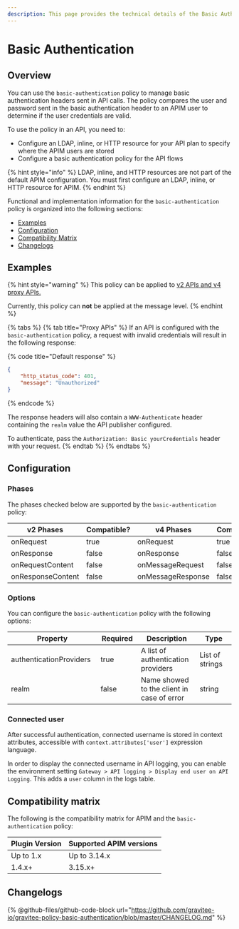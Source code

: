 ```yaml
---
description: This page provides the technical details of the Basic Authentication policy
---
```


# Basic Authentication

## Overview

You can use the `basic-authentication` policy to manage basic authentication headers sent in API calls. The policy compares the user and password sent in the basic authentication header to an APIM user to determine if the user credentials are valid.

To use the policy in an API, you need to:

* Configure an LDAP, inline, or HTTP resource for your API plan to specify where the APIM users are stored
* Configure a basic authentication policy for the API flows

{% hint style="info" %}
LDAP, inline, and HTTP resources are not part of the default APIM configuration. You must first configure an LDAP, inline, or HTTP resource for APIM.
{% endhint %}

Functional and implementation information for the `basic-authentication` policy is organized into the following sections:

* [Examples](basic-authentication.md#examples)
* [Configuration](basic-authentication.md#configuration)
* [Compatibility Matrix](basic-authentication.md#compatibility-matrix)
* [Changelogs](basic-authentication.md#changelogs)

## Examples

{% hint style="warning" %}
This policy can be applied to [v2 APIs and v4 proxy APIs.](../../overview/gravitee-api-definitions-and-execution-engines/)

Currently, this policy can **not** be applied at the message level.
{% endhint %}

{% tabs %}
{% tab title="Proxy APIs" %}
If an API is configured with the `basic-authentication` policy, a request with invalid credentials will result in the following response:

{% code title="Default response" %}
```json
{
    "http_status_code": 401,
    "message": "Unauthorized"
}
```
{% endcode %}

The response headers will also contain a `WWW-Authenticate` header containing the `realm` value the API publisher configured.

To authenticate, pass the `Authorization: Basic yourCredentials` header with your request.
{% endtab %}
{% endtabs %}

## Configuration

### Phases

The phases checked below are supported by the `basic-authentication` policy:

<table data-full-width="false"><thead><tr><th width="202">v2 Phases</th><th width="139" data-type="checkbox">Compatible?</th><th width="188.41136671177264">v4 Phases</th><th data-type="checkbox">Compatible?</th></tr></thead><tbody><tr><td>onRequest</td><td>true</td><td>onRequest</td><td>true</td></tr><tr><td>onResponse</td><td>false</td><td>onResponse</td><td>false</td></tr><tr><td>onRequestContent</td><td>false</td><td>onMessageRequest</td><td>false</td></tr><tr><td>onResponseContent</td><td>false</td><td>onMessageResponse</td><td>false</td></tr></tbody></table>

### Options

You can configure the `basic-authentication` policy with the following options:

<table data-full-width="false"><thead><tr><th width="231">Property</th><th width="109" data-type="checkbox">Required</th><th width="176">Description</th><th width="152">Type</th></tr></thead><tbody><tr><td>authenticationProviders</td><td>true</td><td>A list of authentication providers</td><td>List of strings</td></tr><tr><td>realm</td><td>false</td><td>Name showed to the client in case of error</td><td>string</td></tr></tbody></table>

### Connected user

After successful authentication, connected username is stored in context attributes, accessible with `context.attributes['user']` expression language.

In order to display the connected username in API logging, you can enable the environment setting `Gateway > API logging > Display end user on API Logging`. This adds a `user` column in the logs table.

## Compatibility matrix

The following is the compatibility matrix for APIM and the `basic-authentication` policy:

<table data-full-width="false"><thead><tr><th>Plugin Version</th><th>Supported APIM versions</th></tr></thead><tbody><tr><td>Up to 1.x</td><td>Up to 3.14.x</td></tr><tr><td>1.4.x+</td><td>3.15.x+</td></tr></tbody></table>

## Changelogs

{% @github-files/github-code-block url="https://github.com/gravitee-io/gravitee-policy-basic-authentication/blob/master/CHANGELOG.md" %}
